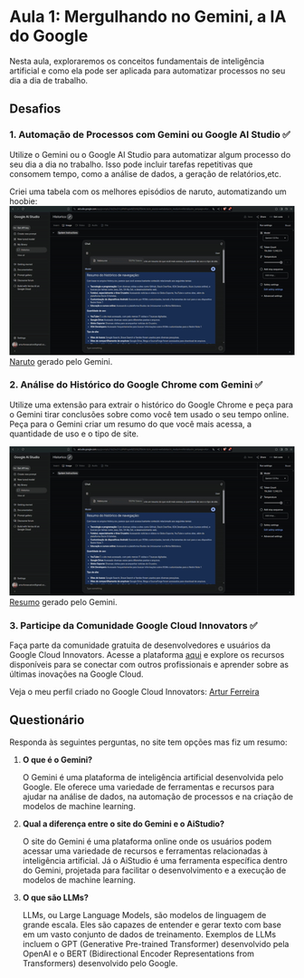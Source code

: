# Aula 1: Mergulhando no Gemini, a IA do Google

Nesta aula, exploraremos os conceitos fundamentais de inteligência artificial e como ela pode ser aplicada para automatizar processos no seu dia a dia de trabalho.

## Desafios

### 1. Automação de Processos com Gemini ou Google AI Studio ✅

Utilize o Gemini ou o Google AI Studio para automatizar algum processo do seu dia a dia no trabalho. Isso pode incluir tarefas repetitivas que consomem tempo, como a análise de dados, a geração de relatórios,etc.

Criei uma tabela com os melhores episódios de naruto, automatizando um hoobie:
![GIF Histórico](./historico.gif)
[Naruto](./naruto.csv) gerado pelo Gemini.

### 2. Análise do Histórico do Google Chrome com Gemini ✅

Utilize uma extensão para extrair o histórico do Google Chrome e peça para o Gemini tirar conclusões sobre como você tem usado o seu tempo online. Peça para o Gemini criar um resumo do que você mais acessa, a quantidade de uso e o tipo de site.

![GIF Histórico](./historico.gif)
[Resumo](./historico.csv) gerado pelo Gemini.


### 3. Participe da Comunidade Google Cloud Innovators ✅

Faça parte da comunidade gratuita de desenvolvedores e usuários da Google Cloud Innovators. Acesse a plataforma [aqui](https://cloud.google.com/community/innovators) e explore os recursos disponíveis para se conectar com outros profissionais e aprender sobre as últimas inovações na Google Cloud. 

Veja o meu perfil criado no Google Cloud Innovators: [Artur Ferreira](https://g.dev/arturferreiradev)

## Questionário

Responda às seguintes perguntas, no site tem opções mas fiz um resumo:

1. **O que é o Gemini?**
   
   O Gemini é uma plataforma de inteligência artificial desenvolvida pelo Google. Ele oferece uma variedade de ferramentas e recursos para ajudar na análise de dados, na automação de processos e na criação de modelos de machine learning.

2. **Qual a diferença entre o site do Gemini e o AiStudio?**
   
   O site do Gemini é uma plataforma online onde os usuários podem acessar uma variedade de recursos e ferramentas relacionadas à inteligência artificial. Já o AiStudio é uma ferramenta específica dentro do Gemini, projetada para facilitar o desenvolvimento e a execução de modelos de machine learning.

3. **O que são LLMs?**
   
   LLMs, ou Large Language Models, são modelos de linguagem de grande escala. Eles são capazes de entender e gerar texto com base em um vasto conjunto de dados de treinamento. Exemplos de LLMs incluem o GPT (Generative Pre-trained Transformer) desenvolvido pela OpenAI e o BERT (Bidirectional Encoder Representations from Transformers) desenvolvido pelo Google.



